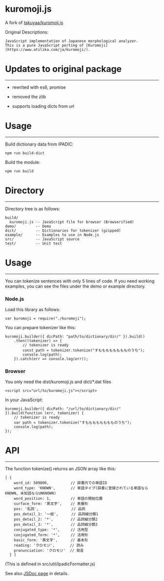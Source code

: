 kuromoji.js
===========

A fork of [takuyaa/kuromoji.js](https://github.com/takuyaa/kuromoji.js)

Original Descriptions:
```
JavaScript implementation of Japanese morphological analyzer.
This is a pure JavaScript porting of [Kuromoji](https://www.atilika.com/ja/kuromoji/).
```


# Updates to original package
---------

- rewrited with es6, promise

- removed the zlib

- supports loading dicts from url


# Usage
---------

Build dictionary data from IPADIC:
```
npm run build-dict
```

Build the module:
```
npm run build
```


# Directory
---------

Directory tree is as follows:

    build/
      kuromoji.js -- JavaScript file for browser (Browserified)
    demo/         -- Demo
    dict/         -- Dictionaries for tokenizer (gzipped)
    example/      -- Examples to use in Node.js
    src/          -- JavaScript source
    test/         -- Unit test


# Usage
---------

You can tokenize sentences with only 5 lines of code.
If you need working examples, you can see the files under the demo or example directory.


### Node.js

Load this library as follows:

    var kuromoji = require("./kuromoji");

You can prepare tokenizer like this:

    kuromoji.builder({ dicPath: "path/to/dictionary/dir/" }).build()
        .then((tokenizer) => {
            // tokenizer is ready
            const path = tokenizer.tokenize("すもももももももものうち");
            console.log(path);
        }).catch(err => console.log(err));



### Browser

You only need the dist/kuromoji.js and dict/*.dat files

    <script src="url/to/kuromoji.js"></script>

In your JavaScript:

    kuromoji.builder({ dicPath: "/url/to/dictionary/dir/" }).build(function (err, tokenizer) {
        // tokenizer is ready
        var path = tokenizer.tokenize("すもももももももものうち");
        console.log(path);
    });


# API
---------

The function tokenize() returns an JSON array like this:

    [ {
        word_id: 509800,          // 辞書内での単語ID
        word_type: 'KNOWN',       // 単語タイプ(辞書に登録されている単語ならKNOWN, 未知語ならUNKNOWN)
        word_position: 1,         // 単語の開始位置
        surface_form: '黒文字',    // 表層形
        pos: '名詞',               // 品詞
        pos_detail_1: '一般',      // 品詞細分類1
        pos_detail_2: '*',        // 品詞細分類2
        pos_detail_3: '*',        // 品詞細分類3
        conjugated_type: '*',     // 活用型
        conjugated_form: '*',     // 活用形
        basic_form: '黒文字',      // 基本形
        reading: 'クロモジ',       // 読み
        pronunciation: 'クロモジ'  // 発音
      } ]

(This is defined in src/util/IpadicFormatter.js)

See also [JSDoc page](https://takuyaa.github.io/kuromoji.js/jsdoc/) in details.
